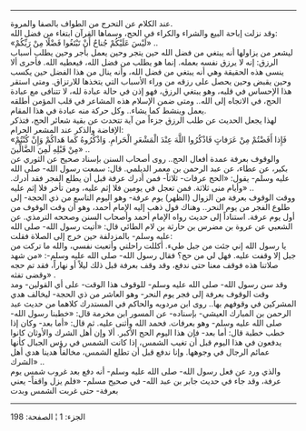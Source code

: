 ------------------------------------------------------------------------

عند الكلام عن التحرج من الطواف بالصفا والمروة.  
وقد نزلت إباحة البيع والشراء والكراء في الحج، وسماها القرآن ابتغاء من
فضل الله:  
«لَيْسَ عَلَيْكُمْ جُناحٌ أَنْ تَبْتَغُوا فَضْلًا مِنْ رَبِّكُمْ» ..  
ليشعر من يزاولها أنه يبتغي من فضل الله حين يتجر وحين يعمل بأجر وحين يطلب
أسباب الرزق: إنه لا يرزق نفسه بعمله. إنما هو يطلب من فضل الله، فيعطيه
الله. فأحرى ألا ينسى هذه الحقيقة وهي أنه يبتغي من فضل الله، وأنه ينال من
هذا الفضل حين يكسب وحين يقبض وحين يحصل على رزقه من وراء الأسباب التي
يتخذها للارتزاق. ومتى استقر هذا الإحساس في قلبه، وهو يبتغي الرزق، فهو
إذن في حالة عبادة لله، لا تتنافى مع عبادة الحج، في الاتجاه إلى الله..
ومتى ضمن الإسلام هذه المشاعر في قلب المؤمن أطلقه يعمل وينشط كما يشاء..
وكل حركة منه عبادة في هذا المقام.  
لهذا يجعل الحديث عن طلب الرزق جزءاً من آية تتحدث عن بقية شعائر الحج،
فتذكر الإفاضة والذكر عند المشعر الحرام:  
«فَإِذا أَفَضْتُمْ مِنْ عَرَفاتٍ فَاذْكُرُوا اللَّهَ عِنْدَ الْمَشْعَرِ الْحَرامِ. وَاذْكُرُوهُ كَما هَداكُمْ
وَإِنْ كُنْتُمْ مِنْ قَبْلِهِ لَمِنَ الضَّالِّينَ» ..  
والوقوف بعرفة عمدة أفعال الحج.. روى أصحاب السنن بإسناد صحيح عن الثوري عن
بكير، عن عطاء، عن عبد الرحمن بن معمر الديلمي. قال: سمعت رسول الله- صلى
الله عليه وسلم- يقول: «الحج عرفات- ثلاثاً- فمن أدرك عرفة قبل أن يطلع
الفجر فقد أدرك. وأيام منى ثلاثة. فمن تعجل في يومين فلا إثم عليه، ومن
تأخر فلا إثم عليه» ..  
ووقت الوقوف بعرفة من الزوال (الظهر) يوم عرفة- وهو اليوم التاسع من ذي
الحجة- إلى طلوع الفجر من يوم النحر.. وهناك قول ذهب إليه الإمام أحمد، وهو
أن وقت الوقوف من أول يوم عرفة. استناداً إلى حديث رواه الإمام أحمد وأصحاب
السنن وصححه الترمذي. عن الشعبي عن عروة بن مضرس بن حارثة بن لام الطائي
قال: «أتيت رسول الله- صلى الله عليه وسلم- بالمزدلفة حين خرج إلى الصلاة
فقلت:  
يا رسول الله إني جئت من جبل طيء. أكللت راحلتي وأتعبت نفسي، والله ما تركت
من جبل إلا وقفت عليه. فهل لي من حج؟ فقال رسول الله- صلى الله عليه وسلم-:
«من شهد صلاتنا هذه فوقف معنا حتى ندفع، وقد وقف بعرفة قبل ذلك ليلاً أو
نهاراً، فقد تم حجه وقضى تفثه» .  
وقد سن رسول الله- صلى الله عليه وسلم- للوقوف هذا الوقت- على أي القولين-
ومد وقت الوقوف بعرفة إلى فجر يوم النحر- وهو العاشر من ذي الحجة- ليخالف
هدي المشركين في وقوفهم بها.. روى ابن مردويه والحاكم في المستدرك كلاهما
من حديث عبد الرحمن بن المبارك العيشي- بإسناده- عن المسور ابن مخرمة قال:
«خطبنا رسول الله- صلى الله عليه وسلم- وهو بعرفات. فحمد الله وأثنى عليه.
ثم قال: «أما بعد- وكان إذا خطب خطبة قال: أما بعد- فإن هذا اليوم الحج
الأكبر. ألا وإن أهل الشرك والأوثان كانوا يدفعون في هذا اليوم قبل أن تغيب
الشمس، إذا كانت الشمس في رؤس الجبال كأنها عمائم الرجال في وجوهها. وإنا
ندفع قبل أن تطلع الشمس، مخالفاً هدينا هدي أهل الشرك» ..  
والذي ورد عن فعل رسول الله- صلى الله عليه وسلم- أنه دفع بعد غروب شمس يوم
عرفة، وقد جاء في حديث جابر بن عبد الله- في صحيح مسلم- «فلم يزل واقفاً-
يعني بعرفة- حتى غربت الشمس وبدت

------------------------------------------------------------------------

الجزء: 1 ¦ الصفحة: 198
